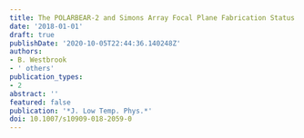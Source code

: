 ```yaml
---
title: The POLARBEAR-2 and Simons Array Focal Plane Fabrication Status
date: '2018-01-01'
draft: true
publishDate: '2020-10-05T22:44:36.140248Z'
authors:
- B. Westbrook
- ' others'
publication_types:
- 2
abstract: ''
featured: false
publication: '*J. Low Temp. Phys.*'
doi: 10.1007/s10909-018-2059-0
---
```


